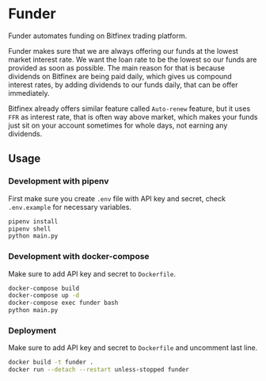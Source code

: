 # Funder

Funder automates funding on Bitfinex trading platform.

Funder makes sure that we are always offering our funds at the lowest market interest rate.
We want the loan rate to be the lowest so our funds are provided as soon as possible.
The main reason for that is because dividends on Bitfinex are being paid daily, which gives us compound
interest rates, by adding dividends to our funds daily, that can be offer immediately.

Bitfinex already offers similar feature called `Auto-renew` feature, but it uses `FFR` as interest rate, that is
often way above market, which makes your funds just sit on your account sometimes for whole days, not earning
any dividends.

## Usage

### Development with pipenv

First make sure you create `.env` file with API key and secret, check `.env.example` for necessary variables.

```sh
pipenv install
pipenv shell
python main.py
```

### Development with docker-compose

Make sure to add API key and secret to `Dockerfile`.

```sh
docker-compose build
docker-compose up -d
docker-compose exec funder bash
python main.py
```


### Deployment

Make sure to add API key and secret to `Dockerfile` and uncomment last line.

```sh
docker build -t funder .
docker run --detach --restart unless-stopped funder
```
